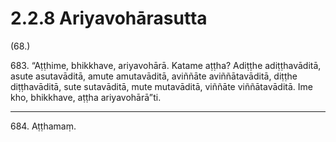 

# 2.2.8 Ariyavohārasutta




(68.)

683\. “Aṭṭhime, bhikkhave, ariyavohārā. Katame aṭṭha? Adiṭṭhe adiṭṭhavāditā, asute asutavāditā, amute amutavāditā, aviññāte aviññātavāditā, diṭṭhe diṭṭhavāditā, sute sutavāditā, mute mutavāditā, viññāte viññātavāditā. Ime kho, bhikkhave, aṭṭha ariyavohārā”ti.

---

684\. Aṭṭhamaṃ.






